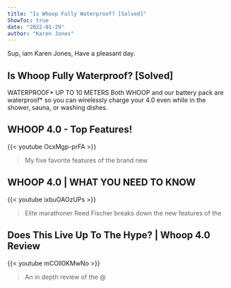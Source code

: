 ```yaml
---
title: "Is Whoop Fully Waterproof? [Solved]"
ShowToc: true 
date: "2022-01-29"
author: "Karen Jones" 
---
```


Sup, iam Karen Jones, Have a pleasant day.
## Is Whoop Fully Waterproof? [Solved]
WATERPROOF* UP TO 10 METERS Both WHOOP and our battery pack are waterproof* so you can wirelessly charge your 4.0 even while in the shower, sauna, or washing dishes.

## WHOOP 4.0  - Top Features!
{{< youtube OcxMgp-prFA >}}
>My five favorite features of the brand new 

## WHOOP 4.0 | WHAT YOU NEED TO KNOW
{{< youtube ixbuOAOzUPs >}}
>Elite marathoner Reed Fischer breaks down the new features of the 

## Does This Live Up To The Hype? | Whoop 4.0 Review
{{< youtube mCOlI0KMwNo >}}
>An in depth review of the @

